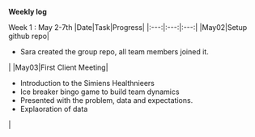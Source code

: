 **Weekly log**

Week 1 : May 2-7th
|Date|Task|Progress|
|:---:|:---:|:---:|
|May02|Setup github repo|<ul><li>Sara created the group repo, all team members joined it.</li></ul>|
|May03|First Client Meeting|<ul><li>Introduction to the Simiens Healthnieers</li><li>Ice breaker bingo game to build team dynamics</li><li>Presented with the problem, data and expectations.<li>Explaoration of data</li></li></ul>|
